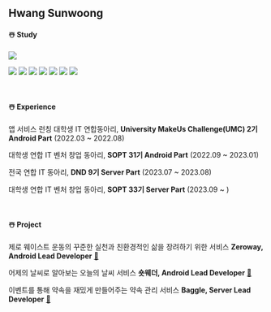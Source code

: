 ## Hwang Sunwoong
#### ☃️ Study
<a href="https://solved.ac/sunwoong"><img src="http://mazassumnida.wtf/api/v2/generate_badge?boj=sunwoong"/></a>

<img src="https://img.shields.io/badge/Java-007396?style=flat&logo=OpenJDK&logoColor=white"/> <img src="https://img.shields.io/badge/Kotlin-7F52FF?style=flat&logo=Kotlin&logoColor=white"/> <img src="https://img.shields.io/badge/Spring-6DB33F?style=flat&logo=Spring&logoColor=white"/> <img src="https://img.shields.io/badge/SpringBoot-6DB33F?style=flat&logo=SpringBoot&logoColor=white"/> <img src="https://img.shields.io/badge/AWS-232F3E?style=flat&logo=Amazon AWS&logoColor=white"/> <img src="https://img.shields.io/badge/MySQL-4479A1?style=flat&logo=MySQL&logoColor=white"/> <img src="https://img.shields.io/badge/Docker-2496ED?style=flat&logo=Docker&logoColor=white"/>

<br>

#### ☃️ Experience
앱 서비스 런칭 대학생 IT 연합동아리, **University MakeUs Challenge(UMC) 2기 Android Part** (2022.03 ~ 2022.08)

대학생 연합 IT 벤처 창업 동아리, **SOPT 31기 Android Part** (2022.09 ~ 2023.01)

전국 연합 IT 동아리, **DND 9기 Server Part** (2023.07 ~ 2023.08)

대학생 연합 IT 벤처 창업 동아리, **SOPT 33기 Server Part** (2023.09 ~ )

<br>

#### ☃️ Project
제로 웨이스트 운동의 꾸준한 실천과 친환경적인 삶을 장려하기 위한 서비스 **Zeroway, Android Lead Developer** [🔗](https://github.com/Zeroway-GreenFriends/Zeroway-Android)

어제의 날씨로 알아보는 오늘의 날씨 서비스 **숏웨더, Android Lead Developer** [🔗](https://github.com/TeamShortWeather/ShortWeather-AOS)

이벤트를 통해 약속을 재밌게 만들어주는 약속 관리 서비스 **Baggle, Server Lead Developer** [🔗](https://github.com/dnd-side-project/dnd-9th-2-backend)
